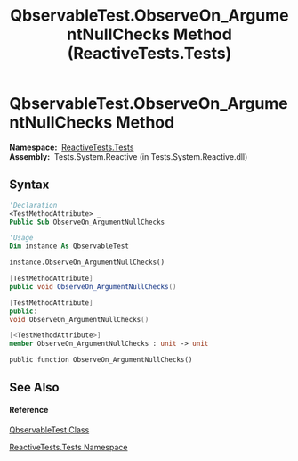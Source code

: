 ﻿---
title: QbservableTest.ObserveOn_ArgumentNullChecks Method  (ReactiveTests.Tests)
TOCTitle: ObserveOn_ArgumentNullChecks Method
ms:assetid: M:ReactiveTests.Tests.QbservableTest.ObserveOn_ArgumentNullChecks
ms:mtpsurl: https://msdn.microsoft.com/en-us/library/reactivetests.tests.qbservabletest.observeon_argumentnullchecks(v=VS.103)
ms:contentKeyID: 36620077
ms.date: 06/28/2011
mtps_version: v=VS.103
f1_keywords:
- ReactiveTests.Tests.QbservableTest.ObserveOn_ArgumentNullChecks
dev_langs:
- CSharp
- JScript
- VB
- FSharp
- c++
---

# QbservableTest.ObserveOn\_ArgumentNullChecks Method

**Namespace:**  [ReactiveTests.Tests](hh289046\(v=vs.103\).md)  
**Assembly:**  Tests.System.Reactive (in Tests.System.Reactive.dll)

## Syntax

``` vb
'Declaration
<TestMethodAttribute> _
Public Sub ObserveOn_ArgumentNullChecks
```

``` vb
'Usage
Dim instance As QbservableTest

instance.ObserveOn_ArgumentNullChecks()
```

``` csharp
[TestMethodAttribute]
public void ObserveOn_ArgumentNullChecks()
```

``` c++
[TestMethodAttribute]
public:
void ObserveOn_ArgumentNullChecks()
```

``` fsharp
[<TestMethodAttribute>]
member ObserveOn_ArgumentNullChecks : unit -> unit 
```

``` jscript
public function ObserveOn_ArgumentNullChecks()
```

## See Also

#### Reference

[QbservableTest Class](hh315250\(v=vs.103\).md)

[ReactiveTests.Tests Namespace](hh289046\(v=vs.103\).md)

